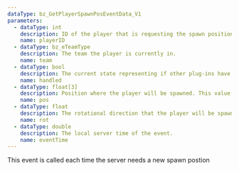 ```yaml
---
dataType: bz_GetPlayerSpawnPosEventData_V1
parameters:
  - dataType: int
    description: ID of the player that is requesting the spawn position.
    name: playerID
  - dataType: bz_eTeamType
    description: The team the player is currently in.
    name: team
  - dataType: bool
    description: The current state representing if other plug-ins have modified the spawn position.
    name: handled
  - dataType: float[3]
    description: Position where the player will be spawned. This value is initialized to the server
    name: pos
  - dataType: float
    description: The rotational direction that the player will be spawned at. This value is initialized
    name: rot
  - dataType: double
    description: The local server time of the event.
    name: eventTime
---
```


This event is called each time the server needs a new spawn postion
